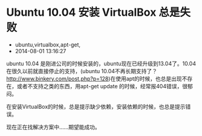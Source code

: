 # Ubuntu 10.04 安装 VirtualBox 总是失败
- ubuntu,virtualbox,apt-get,
- 2014-08-01 13:16:27


<p>ubuntu 10.04 是刚进公司的时候安装的，ubuntu现在已经升级到13.04了。10.04在很久以前就直接停止的支持，(ubuntu 10.04不再长期支持了？<a href="http://www.binkery.com/post.php?p=128">http://www.binkery.com/post.php?p=128</a>)在使用apt的时候，也总是出现不存在，或者不支持之类的东西，用apt-get update 的时候，经常报404错误，很郁闷。</p>

<p>在安装VirtualBox的时候，总是提示缺少依赖，安装依赖的时候，也总是提示错误。</p>
<p>现在正在找解决方案中……期望能成功。</p>
